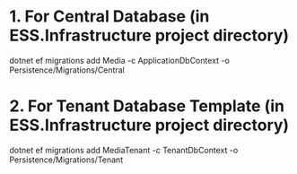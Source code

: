 # 1. For Central Database (in ESS.Infrastructure project directory)
dotnet ef migrations add Media -c ApplicationDbContext -o Persistence/Migrations/Central

# 2. For Tenant Database Template (in ESS.Infrastructure project directory)
dotnet ef migrations add MediaTenant -c TenantDbContext -o Persistence/Migrations/Tenant


